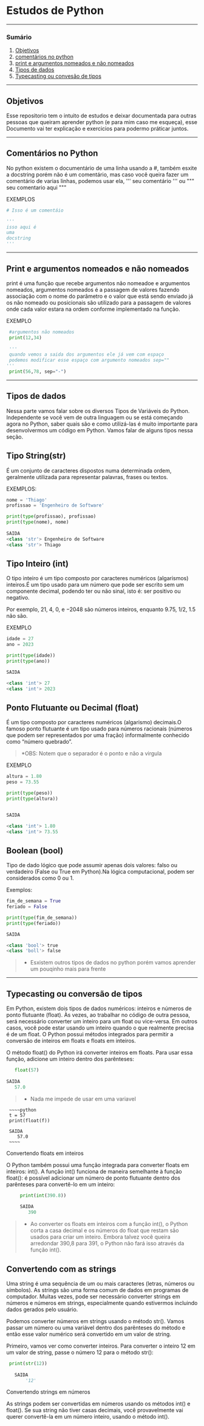 # Estudos de Python

********
### Sumário
1. [Objetivos](#objetivos)
2. [comentários no python](#coment)
3. [print e argumentos nomeados e não nomeados](#print)
4. [Tipos de dados](#types)
5. [Typecasting ou convesão de tipos](#typecasting)
*******

<div id='objetivos'>

## Objetivos
  
Esse repositorio tem o intuito de estudos e deixar documentada para outras pessoas que queiram aprender python (e para mim caso me esqueça), esse Documento vai ter explicação e exercicios para podermo práticar juntos.

******
  
<div id='coment'>
  
## Comentários no Python
  
No python existem o documentário de uma linha usando a #, também esxite a docstring porém não é um comentário, mas caso você queira fazer um comentário de varias linhas, podemos usar ela, ''' seu comentário ''' ou """ seu comentario aqui """

EXEMPLOS
~~~~python
# Isso é um comentáio

'''
isso aqui é 
uma 
docstring
'''
~~~~

*******
  
<div id='print'>
 
## Print e argumentos nomeados e não nomeados
  print é uma função que recebe argumentos não nomeadoe e argumentos nomeados, argumentos nomeados é a passagem de valores fazendo associação com o nome do parâmetro e o valor que está sendo enviado já os não nomeado ou posicionais são utilizado para a passagem de valores onde cada valor estara na ordem conforme implementado na função.
  
EXEMPLO
 ~~~python
  #argumentos não nomeados
  print(12,34)
  
  '''
  quando vemos a saida dos argumentos ele já vem com espaço
  podemos modificar esse espaço com argumento nomeados sep=""
'''
  print(56,78, sep="-")
 ~~~~
 *******
 
 <div id='types'>
 
 ## Tipos de dados
 Nessa parte vamos falar sobre os diversos Tipos de Variáveis do Python. Independente se você vem de outra linguagem ou se está começando agora no Python, saber quais são e como utilizá-las é muito importante para desenvolvermos um código em Python. Vamos falar de alguns tipos nessa seção.
 
 ## Tipo String(str)
 É um conjunto de caracteres dispostos numa determinada ordem, geralmente utilizada para representar palavras, frases ou textos.
  
 EXEMPLOS:

  ~~~~python
nome = 'Thiago'
profissao = 'Engenheiro de Software'

print(type(profissao), profissao)
print(type(nome), nome)
   
SAIDA
<class 'str'> Engenheiro de Software
<class 'str'> Thiago

  ~~~~

## Tipo Inteiro (int)
O tipo inteiro é um tipo composto por caracteres numéricos (algarismos) inteiros.É um tipo usado para um número que pode ser escrito sem um componente decimal, podendo ter ou não sinal, isto é: ser positivo ou negativo.

Por exemplo, 21, 4, 0, e −2048 são números inteiros, enquanto 9.75, 1/2, 1.5 não são.

EXEMPLO
~~~~python
idade = 27
ano = 2023

print(type(idade))
print(type(ano))

SAIDA

<class 'int'> 27
<class 'int'> 2023
~~~~

## Ponto Flutuante ou Decimal (float)
É um tipo composto por caracteres numéricos (algarismo) decimais.O famoso ponto flutuante é um tipo usado para números racionais (números que podem ser representados por uma fração) informalmente conhecido como “número quebrado”.

>*OBS: Notem que o separador é o ponto e não a virgula

EXEMPLO

~~~~python
altura = 1.80
peso = 73.55

print(type(peso))
print(type(altura))


SAIDA

<class 'int'> 1.80
<class 'int'> 73.55


~~~~
  
## Boolean (bool)
  
Tipo de dado lógico que pode assumir apenas dois valores: falso ou verdadeiro (False ou True em Python).Na lógica computacional, podem ser considerados como 0 ou 1.

Exemplos:
  
  ~~~~python
fim_de_semana = True
feriado = False

print(type(fim_de_semana))
print(type(feriado))
  
 SAIDA
  
<class 'bool'> true
<class 'boll'> false
  ~~~~
  
  >* Esxistem outros tipos de dados no python porém vamos aprender um pouqinho mais para frente

 *******
  
   <div id='typescasting'>
     
   ## Typecasting ou conversão de tipos
     
Em Python, existem dois tipos de dados numéricos: inteiros e números de ponto flutuante (float). Às vezes, ao trabalhar no código de outra pessoa, será necessário converter um inteiro para um float ou vice-versa. Em outros casos, você pode estar usando um inteiro quando o que realmente precisa é de um float. O Python possui métodos integrados para permitir a conversão de inteiros em floats e floats em inteiros.
     
 O método float() do Python irá converter inteiros em floats. Para usar essa função, adicione um inteiro dentro dos parênteses:
     
  ~~~~python
     float(57)
     
SAIDA
     57.0
  ~~~~

>* Nada me impede de usar em uma variavel
     
     
     ~~~~python
     t = 57
     print(float(f))
     
     SAIDA
        57.0
     ~~~~

Convertendo floats em inteiros
     
O Python também possui uma função integrada para converter floats em inteiros: int(). A função int() funciona de maneira semelhante à função float(): é possível adicionar um número de ponto flutuante dentro dos parênteses para convertê-lo em um inteiro:
     
~~~~python
     print(int(390.8))
     
     SAIDA
        390
~~~~

>* Ao converter os floats em inteiros com a função int(), o Python corta a casa decimal e os números do float que restam são usados para criar um inteiro. Embora talvez você queira arredondar 390,8 para 391, o Python não fará isso através da função int().
     
## Convertendo com as strings
     
Uma string é uma sequência de um ou mais caracteres (letras, números ou símbolos). As strings são uma forma comum de dados em programas de computador. Muitas vezes, pode ser necessário converter strings em números e números em strings, especialmente quando estivermos incluindo dados gerados pelo usuário.
     
Podemos converter números em strings usando o método str(). Vamos passar um número ou uma variável dentro dos parênteses do método e então esse valor numérico será convertido em um valor de string.

Primeiro, vamos ver como converter inteiros. Para converter o inteiro 12 em um valor de string, passe o número 12 para o método str():
     
 ~~~~python
  print(str(12))
     
    SAIDA
        '12'
~~~~
     
Convertendo strings em números

As strings podem ser convertidas em números usando os métodos int() e float(). Se sua string não tiver casas decimais, você provavelmente vai querer convertê-la em um número inteiro, usando o método int().

